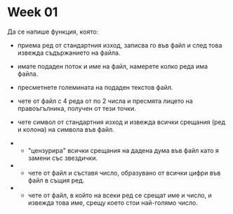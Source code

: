 # Week 01

Да се напише функция, която:

 - приема ред от стандартния изход, записва го във файл и след това извежда съдържанието на файла.
 
 - имате подаден поток и име на файл, намерете колко реда има файла.
 
 - пресметнете големината на подаден текстов файл.

 - чете от файл с 4 реда от по 2 числа и пресмята лицето на правоъгълника, получен от тези точки.

 - чете символ от стандартния изход и извежда всички срещания (ред и колона) на символа във файл.

 -  * "цензурира" всички срещания на дадена дума във файл като я замени със звездички.

 -  * чете от файл и съставя число, образувано от всички цифри във файл в същия ред.

 -  * чете от файл, в който на всеки ред се срещат име и число, и извежда това име, срещу което стои най-голямо число.
